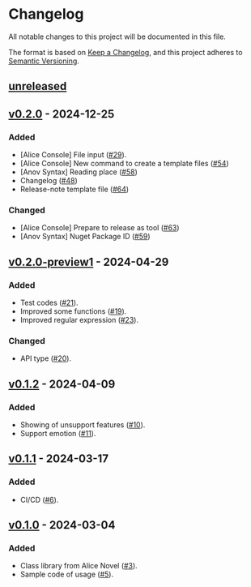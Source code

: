 # Changelog

All notable changes to this project will be documented in this file.

The format is based on [Keep a Changelog](https://keepachangelog.com/en/1.1.0/),
and this project adheres to [Semantic Versioning](https://semver.org/spec/v2.0.0.html).

## [unreleased]

## [v0.2.0] - 2024-12-25

### Added

- \[Alice Console\] File input ([#29](https://github.com/AliceNovel/AliceConsole/pull/29)).
- \[Alice Console\] New command to create a template files ([#54](https://github.com/AliceNovel/AliceConsole/pull/54))
- \[Anov Syntax\] Reading place ([#58](https://github.com/AliceNovel/AliceConsole/pull/58))
- Changelog ([#48](https://github.com/AliceNovel/AliceConsole/pull/48))
- Release-note template file ([#64](https://github.com/AliceNovel/AliceConsole/pull/64))

### Changed

- \[Alice Console\] Prepare to release as tool ([#63](https://github.com/AliceNovel/AliceConsole/pull/63))
- \[Anov Syntax\] Nuget Package ID ([#59](https://github.com/AliceNovel/AliceConsole/pull/59))

## [v0.2.0-preview1] - 2024-04-29

### Added

- Test codes ([#21](https://github.com/AliceNovel/AliceConsole/pull/21)).
- Improved some functions ([#19](https://github.com/AliceNovel/AliceConsole/pull/19)).
- Improved regular expression ([#23](https://github.com/AliceNovel/AliceConsole/pull/23)).

### Changed

- API type ([#20](https://github.com/AliceNovel/AliceConsole/pull/20)).

## [v0.1.2] - 2024-04-09

### Added

- Showing of unsupport features ([#10](https://github.com/AliceNovel/AliceConsole/pull/10)).
- Support emotion ([#11](https://github.com/AliceNovel/AliceConsole/pull/11)).

## [v0.1.1] - 2024-03-17

### Added

- CI/CD ([#6](https://github.com/AliceNovel/AliceConsole/pull/6)).

## [v0.1.0] - 2024-03-04

### Added

- Class library from Alice Novel ([#3](https://github.com/AliceNovel/AliceConsole/pull/3)).
- Sample code of usage ([#5](https://github.com/AliceNovel/AliceConsole/pull/5)).

[unreleased]: https://github.com/AliceNovel/AliceConsole/compare/v0.2.0...HEAD
[v0.2.0]: https://github.com/AliceNovel/AliceConsole/compare/v0.2.0-preview1...v0.2.0
[v0.2.0-preview1]: https://github.com/AliceNovel/AliceConsole/compare/v0.1.2...v0.2.0-preview1
[v0.1.2]: https://github.com/AliceNovel/AliceConsole/compare/v0.1.1...v0.1.2
[v0.1.1]: https://github.com/AliceNovel/AliceConsole/compare/v0.1.0...v0.1.1
[v0.1.0]: https://github.com/AliceNovel/AliceConsole/releases/tag/v0.1.0
